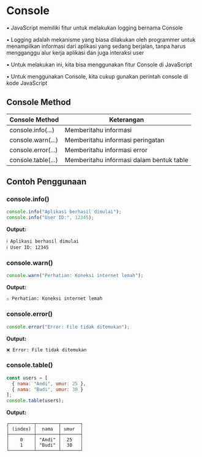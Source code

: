 # Console

• JavaScript memiliki fitur untuk melakukan logging bernama Console

• Logging adalah mekanisme yang biasa dilakukan oleh programmer untuk menampilkan informasi dari aplikasi yang sedang berjalan, tanpa harus mengganggu alur kerja aplikasi dan juga interaksi user

• Untuk melakukan ini, kita bisa menggunakan fitur Console di JavaScript

• Untuk menggunakan Console, kita cukup gunakan perintah console di kode JavaScript

## Console Method

| Console Method | Keterangan |
|----------------|------------|
| console.info(...) | Memberitahu informasi |
| console.warn(...) | Memberitahu informasi peringatan |
| console.error(...) | Memberitahu informasi error |
| console.table(...) | Memberitahu informasi dalam bentuk table |

## Contoh Penggunaan

### console.info()
```javascript
console.info("Aplikasi berhasil dimulai");
console.info("User ID:", 12345);
```
**Output:**
```
ℹ️ Aplikasi berhasil dimulai
ℹ️ User ID: 12345
```

### console.warn()
```javascript
console.warn("Perhatian: Koneksi internet lemah");
```
**Output:**
```
⚠️ Perhatian: Koneksi internet lemah
```

### console.error()
```javascript
console.error("Error: File tidak ditemukan");
```
**Output:**
```
❌ Error: File tidak ditemukan
```

### console.table()
```javascript
const users = [
  { nama: "Andi", umur: 25 },
  { nama: "Budi", umur: 30 }
];
console.table(users);
```
**Output:**
```
┌─────────┬────────┬───────┐
│ (index) │  nama  │ umur  │
├─────────┼────────┼───────┤
│    0    │ "Andi" │  25   │
│    1    │ "Budi" │  30   │
└─────────┴────────┴───────┘
```
